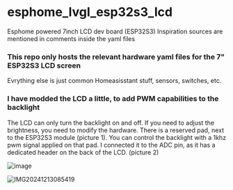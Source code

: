 # esphome_lvgl_esp32s3_lcd
Esphome powered 7inch LCD dev board (ESP32S3)
Inspiration sources are mentioned in comments inside the yaml files

### This repo only hosts the relevant hardware yaml files for the 7" ESP32S3 LCD screen
Evrything else is just common Homeasisstant stuff, sensors, switches, etc.

### I have modded the LCD a little, to add PWM capabilities to the backlight 
The LCD can only turn the backlight on and off. If you need to adjust the brightness, you need to modify the hardware. There is a reserved pad, next to the ESP32S3 module (picture 1).
You can control the backlight with a 1khz pwm signal applied on that pad.
I connected it to the ADC pin, as it has a dedicated header on the back of the LCD. (picture 2)

![image](https://github.com/user-attachments/assets/af2bb7c0-7ee2-4a6a-874d-4451b36c0ad6)


![IMG20241213085419](https://github.com/user-attachments/assets/81657d15-0701-412f-b8a7-78dac5aeb99e)


